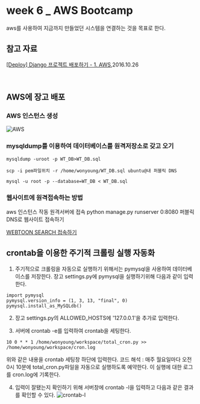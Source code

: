 # week 6 _ AWS Bootcamp
aws를 사용하여 지금까지 만들었던 시스템을 연결하는 것을 목표로 한다.

## 참고 자료
[[Deploy] Django 프로젝트 배포하기 - 1. AWS](https://nachwon.github.io/django-deploy-1-aws/),2016.10.26

<br>

## AWS에 장고 배포

### AWS 인스턴스 생성
![AWS](https://user-images.githubusercontent.com/48376471/74895756-dda5ee00-53d5-11ea-94ff-e6912138ed50.png)

### mysqldump를 이용하여 데이터베이스를 원격저장소로 갖고 오기
```
mysqldump -uroot -p WT_DB>WT_DB.sql

scp -i pem파일위치 -r /home/wonyoung/WT_DB.sql ubuntu@내 퍼블릭 DNS

mysql -u root -p --database=WT_DB < WT_DB.sql
```

### 웹사이트에 원격접속하는 방법
aws 인스턴스 작동
원격서버에 접속
python manage.py runserver 0:8080
퍼블릭 DNS로 웹사이트 접속하기

[WEBTOON SEARCH 접속하기](http://ec2-15-165-160-214.ap-northeast-2.compute.amazonaws.com:8080/)



## crontab을 이용한 주기적 크롤링 실행 자동화

1. 주기적으로 크롤링을 자동으로 실행하기 위해서는 pymysql을 사용하여 데이터베이스를 저장한다.
장고 settings.py에 pymysql을 실행하기위해 다음과 같이 입력한다.
```
import pymysql
pymysql.version_info = (1, 3, 13, "final", 0)
pymysql.install_as_MySQLdb()
```

2. 장고 settings.py의 ALLOWED_HOSTS에 '127.0.0.1'을 추가로 입력한다.

3. 서버에 crontab -e를 입력하여 crontab을 세팅한다.
```
10 0 * * 1 /home/wonyoung/workspace/total_cron.py >> /home/wonyoung/workspace/cron.log
```
위와 같은 내용을 crontab 세팅창 하단에 입력한다.
코드 해석 : 매주 월요일마다 오전 0시 10분에 total_cron.py파일을 자동으로 실행하도록 예약한다. 이 실행에 대한 로그를 cron.log에 기록한다.

4. 입력이 잘됐는지 확인하기 위해 서버창에 crontab -l을 입력하고 다음과 같은 결과를 확인할 수 있다.
![crontab-l](https://user-images.githubusercontent.com/48376471/74997015-74d37a00-5498-11ea-91a5-e357e824b81d.png)

